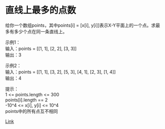 <h1>直线上最多的点数</h1>

给你一个数组points，其中points[i] = [x[i], y[i]]表示X-Y平面上的一个点。求最多有多少个点在同一条直线上。</br>

示例1：</br>
输入：points = [[1, 1], [2, 2], [3, 3]]</br>
输出：3</br>

示例2：</br>
输入：points = [[1, 1], [3, 2], [5, 3], [4, 1], [2, 3], [1, 4]]</br>
输出：4</br>

提示：</br>
1 <= points.length <= 300</br>
points[i].length == 2</br>
-10^4 <= x[i], y[i] <= 10^4</br>
points中的所有点互不相同</br>

[Link](https://leetcode-cn.com/problems/max-points-on-a-line/)
